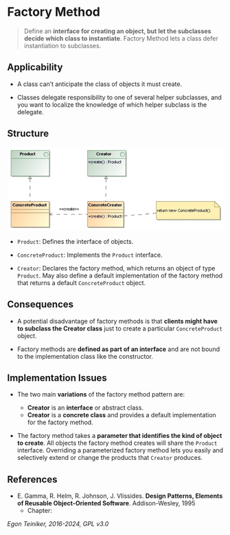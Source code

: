 # Factory Method

> Define an **interface for creating an object, but let the subclasses decide which class to instantiate**. 
> Factory Method lets a class defer instantiation to subclasses.


## Applicability

* A class can’t anticipate the class of objects it must create.

* Classes delegate responsibility to one of several helper subclasses, and you want 
    to localize the knowledge of which helper subclass is the delegate.


## Structure

![Class Diagram](figures/ClassDiagram-FactoryMethod.jpg)


* `Product`: Defines the interface of objects.

* `ConcreteProduct`: Implements the `Product` interface.

* `Creator`: Declares the factory method, which returns an object of type `Product`.
    May also define a default implementation of the factory method that returns a default `ConcreteProduct` 
    object.


## Consequences

* A potential disadvantage of factory methods is that **clients might have to subclass the Creator class** 
    just to create a particular `ConcreteProduct` object.

* Factory methods are **defined as part of an interface** and are not bound to the implementation 
    class like the constructor.


## Implementation Issues

* The two main **variations** of the factory method pattern are:
    * **Creator** is an **interface** or abstract class.
    * **Creator** is a **concrete class** and provides a default implementation for the factory method.

* The factory method takes a **parameter that identifies the kind of object to create**. All 
    objects the factory method creates will share the `Product` interface. Overriding a parameterized 
    factory method lets you easily and selectively extend or change the products that `Creator` produces.


## References 

* E. Gamma, R. Helm, R. Johnson, J. Vlissides. **Design Patterns, Elements of Reusable Object-Oriented Software**. Addison-Wesley, 1995
    * Chapter: 

*Egon Teiniker, 2016-2024, GPL v3.0*
